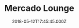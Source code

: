 ---
date: 2018-05-12T17:45:45.000Z
title: Mercado Lounge
latitude: 52.47943822889034
longitude: -0.9232853150566849
category: checkin
---